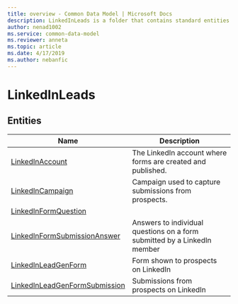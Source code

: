 ```yaml
---
title: overview - Common Data Model | Microsoft Docs
description: LinkedInLeads is a folder that contains standard entities related to the Common Data Model.
author: nenad1002
ms.service: common-data-model
ms.reviewer: anneta
ms.topic: article
ms.date: 4/17/2019
ms.author: nebanfic
---
```


# LinkedInLeads


## Entities

|Name|Description|
|---|---|
|[LinkedInAccount](https://docs.microsoft.com/en-us/common-data-model/schema/core/applicationcommon/foundationcommon/crmcommon/solutions/marketing/linkedinleads/LinkedInAccount)|The LinkedIn account where forms are created and published.  |
|[LinkedInCampaign](https://docs.microsoft.com/en-us/common-data-model/schema/core/applicationcommon/foundationcommon/crmcommon/solutions/marketing/linkedinleads/LinkedInCampaign)|Campaign used to capture submissions from prospects.  |
|[LinkedInFormQuestion](https://docs.microsoft.com/en-us/common-data-model/schema/core/applicationcommon/foundationcommon/crmcommon/solutions/marketing/linkedinleads/LinkedInFormQuestion)|  |
|[LinkedInFormSubmissionAnswer](https://docs.microsoft.com/en-us/common-data-model/schema/core/applicationcommon/foundationcommon/crmcommon/solutions/marketing/linkedinleads/LinkedInFormSubmissionAnswer)|Answers to individual questions on a form submitted by a LinkedIn member  |
|[LinkedInLeadGenForm](https://docs.microsoft.com/en-us/common-data-model/schema/core/applicationcommon/foundationcommon/crmcommon/solutions/marketing/linkedinleads/LinkedInLeadGenForm)|Form shown to prospects on LinkedIn  |
|[LinkedInLeadGenFormSubmission](https://docs.microsoft.com/en-us/common-data-model/schema/core/applicationcommon/foundationcommon/crmcommon/solutions/marketing/linkedinleads/LinkedInLeadGenFormSubmission)|Submissions from prospects on LinkedIn  |
